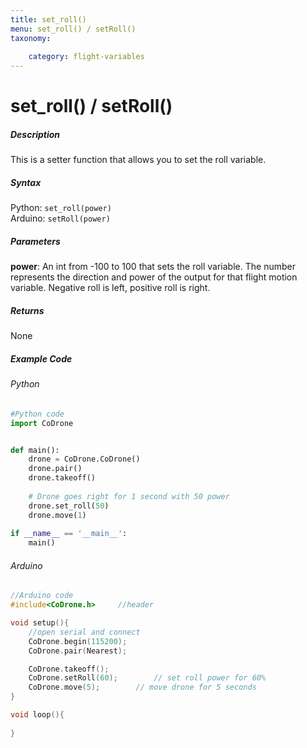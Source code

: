 ```yaml
---
title: set_roll()
menu: set_roll() / setRoll()
taxonomy:
	
	category: flight-variables
---
```


# set_roll() / setRoll()

##### Description

This is a setter function that allows you to set the roll variable.

##### Syntax
Python: ```set_roll(power)```<br />
Arduino: ```setRoll(power)```

##### Parameters

**power**: An int from -100 to 100 that sets the roll variable.  The number represents the direction and power of the output for that flight motion variable.  Negative roll is left, positive roll is right.

##### Returns

None

##### Example Code
###### Python
```python
#Python code
import CoDrone


def main():
	drone = CoDrone.CoDrone()
	drone.pair()
	drone.takeoff()
	
	# Drone goes right for 1 second with 50 power
	drone.set_roll(50)
	drone.move(1)
	
if __name__ == '__main__':
	main()

```
###### Arduino
```c
//Arduino code
#include<CoDrone.h>		//header

void setup(){
	//open serial and connect
	CoDrone.begin(115200);
	CoDrone.pair(Nearest);

	CoDrone.takeoff();
	CoDrone.setRoll(60);		// set roll power for 60%
	CoDrone.move(5);		// move drone for 5 seconds
}

void loop(){
	
}
	
```